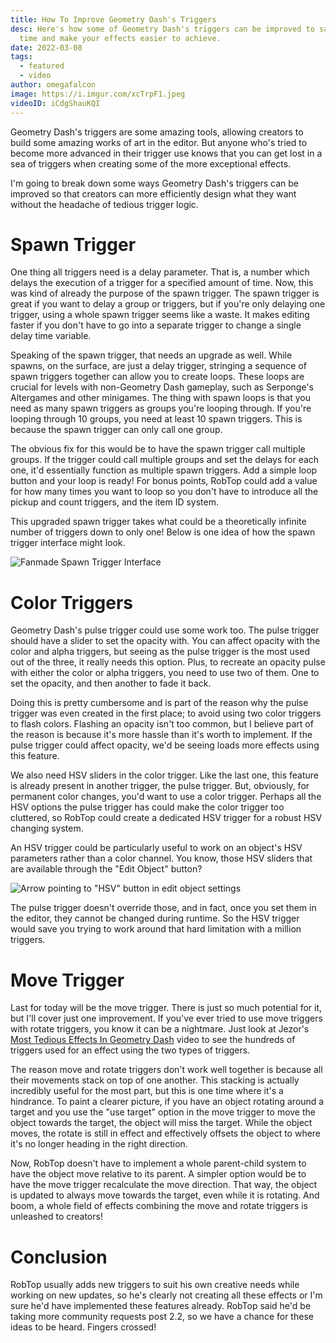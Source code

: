 ```yaml
---
title: How To Improve Geometry Dash's Triggers
desc: Here's how some of Geometry Dash's triggers can be improved to save you
  time and make your effects easier to achieve.
date: 2022-03-08
tags:
  - featured
  - video
author: omegafalcon
image: https://i.imgur.com/xcTrpF1.jpeg
videoID: iCdgShauKQI
---
```


Geometry Dash's triggers are some amazing tools, allowing creators to build some amazing works of art in the editor. But anyone who's tried to become more advanced in their trigger use knows that you can get lost in a sea of triggers when creating some of the more exceptional effects.

I'm going to break down some ways Geometry Dash's triggers can be improved so that creators can more efficiently design what they want without the headache of tedious trigger logic.

# Spawn Trigger

One thing all triggers need is a delay parameter. That is, a number which delays the execution of a trigger for a specified amount of time. Now, this was kind of already the purpose of the spawn trigger. The spawn trigger is great if you want to delay a group or triggers, but if you're only delaying one trigger, using a whole spawn trigger seems like a waste. It makes editing faster if you don't have to go into a separate trigger to change a single delay time variable.

Speaking of the spawn trigger, that needs an upgrade as well. While spawns, on the surface, are just a delay trigger, stringing a sequence of spawn triggers together can allow you to create loops. These loops are crucial for levels with non-Geometry Dash gameplay, such as Serponge's Altergames and other minigames. The thing with spawn loops is that you need as many spawn triggers as groups you're looping through. If you're looping through 10 groups, you need at least 10 spawn triggers. This is because the spawn trigger can only call one group.

The obvious fix for this would be to have the spawn trigger call multiple groups. If the trigger could call multiple groups and set the delays for each one, it'd essentially function as multiple spawn triggers. Add a simple loop button and your loop is ready! For bonus points, RobTop could add a value for how many times you want to loop so you don't have to introduce all the pickup and count triggers, and the item ID system.

This upgraded spawn trigger takes what could be a theoretically infinite number of triggers down to only one! Below is one idea of how the spawn trigger interface might look.

![Fanmade Spawn Trigger Interface](https://i.imgur.com/SQEVoDK.png)

# Color Triggers

Geometry Dash's pulse trigger could use some work too. The pulse trigger should have a slider to set the opacity with. You can affect opacity with the color and alpha triggers, but seeing as the pulse trigger is the most used out of the three, it really needs this option. Plus, to recreate an opacity pulse with either the color or alpha triggers, you need to use two of them. One to set the opacity, and then another to fade it back.

Doing this is pretty cumbersome and is part of the reason why the pulse trigger was even created in the first place; to avoid using two color triggers to flash colors. Flashing an opacity isn't too common, but I believe part of the reason is because it's more hassle than it's worth to implement. If the pulse trigger could affect opacity, we'd be seeing loads more effects using this feature.

We also need HSV sliders in the color trigger. Like the last one, this feature is already present in another trigger, the pulse trigger. But, obviously, for permanent color changes, you'd want to use a color trigger. Perhaps all the HSV options the pulse trigger has could make the color trigger too cluttered, so RobTop could create a dedicated HSV trigger for a robust HSV changing system.

An HSV trigger could be particularly useful to work on an object's HSV parameters rather than a color channel. You know, those HSV sliders that are available through the "Edit Object" button? 

![Arrow pointing to "HSV" button in edit object settings](https://i.imgur.com/fgZ5KB3.jpeg)

The pulse trigger doesn't override those, and in fact, once you set them in the editor, they cannot be changed during runtime. So the HSV trigger would save you trying to work around that hard limitation with a million triggers.

# Move Trigger

Last for today will be the move trigger. There is just so much potential for it, but I'll cover just one improvement. If you've ever tried to use move triggers with rotate triggers, you know it can be a nightmare. Just look at Jezor's [Most Tedious Effects In Geometry Dash](https://youtu.be/QuIeQwK32NI) video to see the hundreds of triggers used for an effect using the two types of triggers.

The reason move and rotate triggers don't work well together is because all their movements stack on top of one another. This stacking is actually incredibly useful for the most part, but this is one time where it's a hindrance. To paint a clearer picture, if you have an object rotating around a target and you use the "use target" option in the move trigger to move the object towards the target, the object will miss the target. While the object moves, the rotate is still in effect and effectively offsets the object to where it's no longer heading in the right direction.

Now, RobTop doesn't have to implement a whole parent-child system to have the object move relative to its parent. A simpler option would be to have the move trigger recalculate the move direction. That way, the object is updated to always move towards the target, even while it is rotating. And boom, a whole field of effects combining the move and rotate triggers is unleashed to creators!

# Conclusion

RobTop usually adds new triggers to suit his own creative needs while working on new updates, so he's clearly not creating all these effects or I'm sure he'd have implemented these features already. RobTop said he'd be taking more community requests post 2.2, so we have a chance for these ideas to be heard. Fingers crossed!